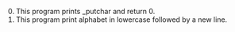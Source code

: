 0. This program prints _putchar and return 0.
1. This program print alphabet in lowercase followed by a new line.
